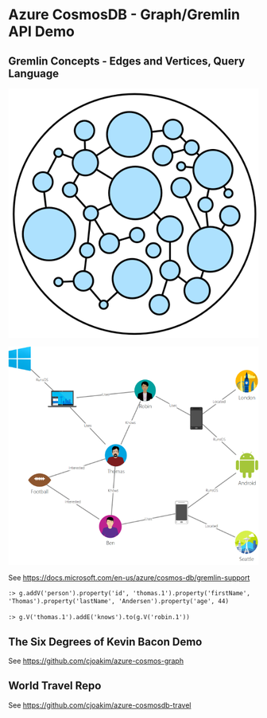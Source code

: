 # Azure CosmosDB - Graph/Gremlin API Demo



## Gremlin Concepts - Edges and Vertices, Query Language

![tinkerpop-graph-globe](img/tinkerpop-graph-globe.png)

![sample-graph](img/sample-graph.png)

See https://docs.microsoft.com/en-us/azure/cosmos-db/gremlin-support

```
:> g.addV('person').property('id', 'thomas.1').property('firstName', 'Thomas').property('lastName', 'Andersen').property('age', 44)

:> g.V('thomas.1').addE('knows').to(g.V('robin.1'))
```

## The Six Degrees of Kevin Bacon Demo

See https://github.com/cjoakim/azure-cosmos-graph

## World Travel Repo

See https://github.com/cjoakim/azure-cosmosdb-travel
